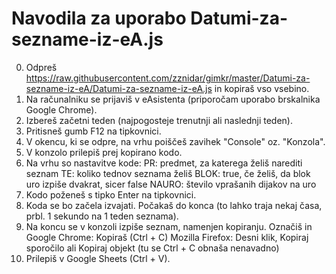 # Navodila za uporabo Datumi-za-sezname-iz-eA.js

0. Odpreš https://raw.githubusercontent.com/zznidar/gimkr/master/Datumi-za-sezname-iz-eA/Datumi-za-sezname-iz-eA.js in kopiraš vso vsebino.
1. Na računalniku se prijaviš v eAsistenta (priporočam uporabo brskalnika Google Chrome).
2. Izbereš začetni teden (najpogosteje trenutnji ali naslednji teden).
3. Pritisneš gumb F12 na tipkovnici.
4. V okencu, ki se odpre, na vrhu poiščeš zavihek "Console" oz. "Konzola".
5. V konzolo prilepiš prej kopirano kodo.
6. Na vrhu so nastavitve kode:
   PR: predmet, za katerega želiš narediti seznam
   TE: koliko tednov seznama želiš
   BLOK: true, če želiš, da blok uro izpiše dvakrat, sicer false
   NAURO: število vprašanih dijakov na uro
7. Kodo poženeš s tipko Enter na tipkovnici.
8. Koda se bo začela izvajati. Počakaš do konca (to lahko traja nekaj časa, prbl. 1 sekundo na 1 teden seznama).
9. Na koncu se v konzoli izpiše seznam, namenjen kopiranju. Označiš in 
   Google Chrome: Kopiraš (Ctrl + C)
   Mozilla Firefox: Desni klik, Kopiraj sporočilo ali Kopiraj objekt (tu se Ctrl + C obnaša nenavadno)
10. Prilepiš v Google Sheets (Ctrl + V).